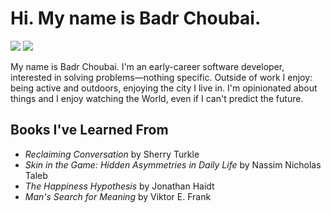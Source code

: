 # Hi. My name is Badr Choubai.

[![](https://badgers.space/badge/uses/Framework%20Laptop%2013/orange)](https://frame.work/)
[![](https://badgers.space/badge/meetup/Active%20After%20Work/red)](https://www.meetup.com/active-after-work/)

My name is Badr Choubai. I'm an early-career software developer, interested in solving problems—nothing specific. Outside of work I enjoy: being active and outdoors, enjoying the city I live in. I'm opinionated about things and I enjoy watching the World, even if I can't predict the future.

## Books I've Learned From

- *Reclaiming Conversation* by Sherry Turkle
- *Skin in the Game: Hidden Asymmetries in Daily Life* by Nassim Nicholas Taleb
- *The Happiness Hypothesis* by Jonathan Haidt
- *Man's Search for Meaning* by Viktor E. Frank
